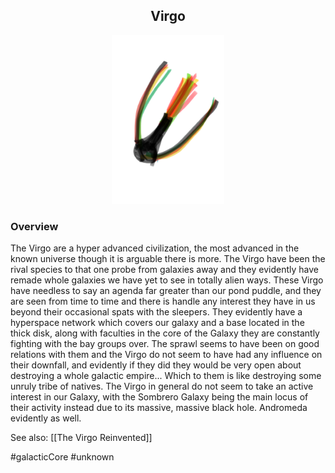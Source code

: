 
<h2 align="center">Virgo
</h2>
<p align="center">
<img src="https://github.com/Insculpo/Sandbox_Galaxy/blob/Galactic/Stellar_Abyss_Setting_Bible/Photo_Directory/Virgo.png" width="180" height="270">
</p>

### Overview

The Virgo are a hyper advanced civilization, the most advanced in the known universe though it is arguable there is more.  The Virgo have been the rival species to that one probe from galaxies away and they evidently have remade whole galaxies we have yet to see in totally alien ways.  These Virgo have needless to say an agenda far greater than our pond puddle, and they are seen from time to time and there is handle any interest they have in us beyond their occasional spats with the sleepers.  They evidently have a hyperspace network which covers our galaxy and a base located in the thick disk, along with faculties in the core of the Galaxy they are constantly fighting with the bay groups over.  The sprawl seems to have been on good relations with them and the Virgo do not seem to have had any influence on their downfall, and evidently if they did they would be very open about destroying a whole galactic empire...  Which to them is like destroying some unruly tribe of natives.  The Virgo in general do not seem to take an active interest in our Galaxy, with the Sombrero Galaxy being the main locus of their activity instead due to its massive, massive black hole.  Andromeda evidently as well.  

See also:
[[The Virgo Reinvented]]

#galacticCore 
#unknown 